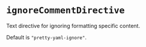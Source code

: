 # `ignoreCommentDirective`

Text directive for ignoring formatting specific content.

Default is `"pretty-yaml-ignore"`.
